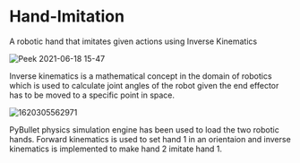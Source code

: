 # Hand-Imitation
A robotic hand that imitates given actions using Inverse Kinematics


![Peek 2021-06-18 15-47](https://user-images.githubusercontent.com/82452505/122547141-58742d00-d04d-11eb-8f1b-92429d79c8eb.gif)

Inverse kinematics is a mathematical concept in the domain of robotics which is used to calculate joint angles of the robot given the end effector has to be moved to a specific point in space.

![1620305562971](https://user-images.githubusercontent.com/82452505/122547514-d2a4b180-d04d-11eb-95c5-119dfe213b61.jpg)

PyBullet physics simulation engine has been used to load the two robotic hands. Forward kinematics is used to set hand 1 in an orientaion and inverse kinematics is implemented to make hand 2 imitate hand 1.
